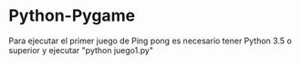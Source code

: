 # Python-Pygame
Para ejecutar el primer juego de Ping pong es necesario tener Python 3.5 
o superior y ejecutar "python juego1.py"

